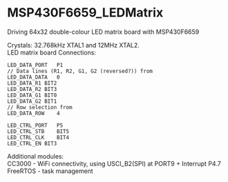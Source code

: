 # MSP430F6659_LEDMatrix
Driving 64x32 double-colour LED matrix board with MSP430F6659

Crystals: 32.768kHz XTAL1 and 12MHz XTAL2.  
LED matrix board Connections:

	LED_DATA_PORT	P1
	// Data lines (R1, R2, G1, G2 (reversed?)) from
	LED_DATA_DATA	0
	LED_DATA_R1	BIT2
	LED_DATA_R2	BIT3
	LED_DATA_G1	BIT0
	LED_DATA_G2	BIT1
	// Row selection from
	LED_DATA_ROW	4

	LED_CTRL_PORT	P5
	LED_CTRL_STB	BIT5
	LED_CTRL_CLK	BIT4
	LED_CTRL_EN	BIT3

Additional modules:  
CC3000 - WiFi connectivity, using USCI_B2(SPI) at PORT9 + Interrupt P4.7  
FreeRTOS - task management  
